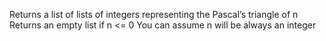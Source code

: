 Returns a list of lists of integers representing the Pascal’s triangle of n
    Returns an empty list if n <= 0
    You can assume n will be always an integer